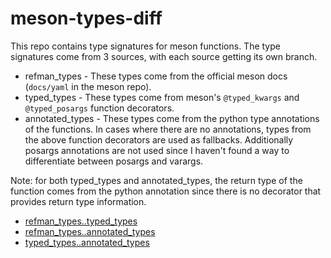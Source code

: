 # meson-types-diff

This repo contains type signatures for meson functions.  The type signatures
come from 3 sources, with each source getting its own branch.

- refman\_types - These types come from the official meson docs (`docs/yaml` in
  the meson repo).
- typed\_types - These types come from meson's `@typed_kwargs` and
  `@typed_posargs` function decorators.
- annotated\_types - These types come from the python type annotations of the
  functions.  In cases where there are no annotations, types from the above
  function decorators are used as fallbacks.  Additionally posargs annotations
  are not used since I haven't found a way to differentiate between posargs and
  varargs.

Note: for both typed\_types and annotated\_types, the return type of the
function comes from the python annotation since there is no decorator that
provides return type information.

- [refman\_types..typed\_types](https://github.com/annacrombie/meson-types-diff/compare/refman_types..typed_types)
- [refman\_types..annotated\_types](https://github.com/annacrombie/meson-types-diff/compare/refman_types..annotated_types)
- [typed\_types..annotated\_types](https://github.com/annacrombie/meson-types-diff/compare/typed_types..annotated_types)
